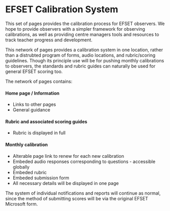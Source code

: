 # EFSET Calibration System

This set of pages provides the calibration process for EFSET observers. We hope to provide observers with a simpler framework for observing calibrations, as well as providing centre managers tools and resources to track teacher progress and development.

This network of pages provides a calibration system in one location, rather than a distrubted program of forms, audio locations, and rubric/scoring guidelines. Though its principle use will be for pushing monthly calibrations to observers, the standards and rubric guides can naturally be used for general EFSET scoring too.

The network of pages contains:

#### Home page / Information

* Links to other pages
* General guidance

#### Rubric and associated scoring guides

* Rubric is displayed in full

#### Monthly calibration

* Alterable page link to renew for each new calibration
* Embeded audio responses corresponding to questions - accessible globally
* Embeded rubric
* Embeded submission form
* All necessary details will be displayed in one page

The system of individual notifications and reports will continue as normal, since the method of submitting scores will be via the original EFSET Microsoft form.
